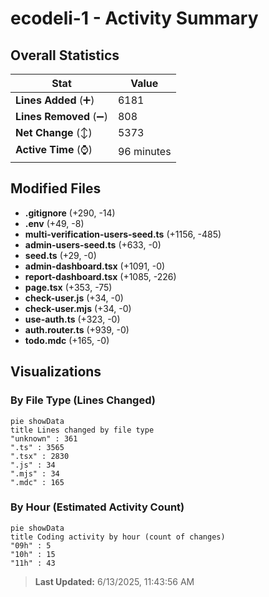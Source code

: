 # ecodeli-1 - Activity Summary 

## Overall Statistics

| Stat                   | Value                                                             |
| ---------------------- | ----------------------------------------------------------------- |
| **Lines Added** (➕)   | 6181                                          |
| **Lines Removed** (➖) | 808                                        |
| **Net Change** (↕)    | 5373                |
| **Active Time** (⌚)   | 96 minutes |


## Modified Files
- **.gitignore** (+290, -14)
- **.env** (+49, -8)
- **multi-verification-users-seed.ts** (+1156, -485)
- **admin-users-seed.ts** (+633, -0)
- **seed.ts** (+29, -0)
- **admin-dashboard.tsx** (+1091, -0)
- **report-dashboard.tsx** (+1085, -226)
- **page.tsx** (+353, -75)
- **check-user.js** (+34, -0)
- **check-user.mjs** (+34, -0)
- **use-auth.ts** (+323, -0)
- **auth.router.ts** (+939, -0)
- **todo.mdc** (+165, -0)

## Visualizations

### By File Type (Lines Changed)

```mermaid
pie showData
title Lines changed by file type
"unknown" : 361
".ts" : 3565
".tsx" : 2830
".js" : 34
".mjs" : 34
".mdc" : 165
```

### By Hour (Estimated Activity Count)

```mermaid
pie showData
title Coding activity by hour (count of changes)
"09h" : 5
"10h" : 15
"11h" : 43
```


> **Last Updated:** 6/13/2025, 11:43:56 AM